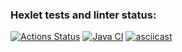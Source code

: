 ### Hexlet tests and linter status:
[![Actions Status](https://github.com/IVF13/java-project-lvl2/workflows/hexlet-check/badge.svg)](https://github.com/IVF13/java-project-lvl2/actions)
[![Java CI](https://github.com/IVF13/java-project-lvl2/actions/workflows/github-actions-demo.yml/badge.svg)](https://github.com/IVF13/java-project-lvl2/actions/workflows/github-actions-demo.yml)
[![asciicast](https://asciinema.org/a/CuEMxVzM4Fp2LIbz43tcCPGSd.svg)](https://asciinema.org/a/CuEMxVzM4Fp2LIbz43tcCPGSd)
